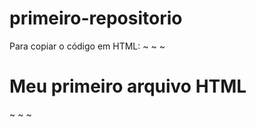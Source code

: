 # primeiro-repositorio

Para copiar o código em HTML:
~ ~ ~
<html>
  <h1>Meu primeiro arquivo HTML</h1>
</html> 
~ ~ ~
